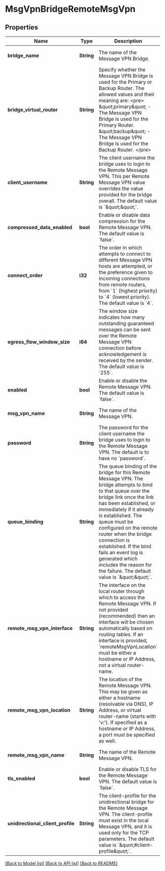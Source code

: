 # MsgVpnBridgeRemoteMsgVpn

## Properties
Name | Type | Description | Notes
------------ | ------------- | ------------- | -------------
**bridge_name** | **String** | The name of the Message VPN Bridge. | [optional] [default to null]
**bridge_virtual_router** | **String** | Specify whether the Message VPN Bridge is used for the Primary or Backup Router. The allowed values and their meaning are:  &lt;pre&gt; \&quot;primary\&quot; - The Message VPN Bridge is used for the Primary Router. \&quot;backup\&quot; - The Message VPN Bridge is used for the Backup Router. &lt;/pre&gt;  | [optional] [default to null]
**client_username** | **String** | The client username the bridge uses to login to the Remote Message VPN. This per Remote Message VPN value overrides the value provided for the bridge overall. The default value is &#x60;\&quot;\&quot;&#x60;. | [optional] [default to null]
**compressed_data_enabled** | **bool** | Enable or disable data compression for the Remote Message VPN. The default value is &#x60;false&#x60;. | [optional] [default to null]
**connect_order** | **i32** | The order in which attempts to connect to different Message VPN hosts are attempted, or the preference given to incoming connections from remote routers, from &#x60;1&#x60; (highest priority) to &#x60;4&#x60; (lowest priority). The default value is &#x60;4&#x60;. | [optional] [default to null]
**egress_flow_window_size** | **i64** | The window size indicates how many outstanding guaranteed messages can be sent over the Remote Message VPN connection before acknowledgement is received by the sender. The default value is &#x60;255&#x60;. | [optional] [default to null]
**enabled** | **bool** | Enable or disable the Remote Message VPN. The default value is &#x60;false&#x60;. | [optional] [default to null]
**msg_vpn_name** | **String** | The name of the Message VPN. | [optional] [default to null]
**password** | **String** | The password for the client username the bridge uses to login to the Remote Message VPN. The default is to have no &#x60;password&#x60;. | [optional] [default to null]
**queue_binding** | **String** | The queue binding of the bridge for this Remote Message VPN. The bridge attempts to bind to that queue over the bridge link once the link has been established, or immediately if it already is established. The queue must be configured on the remote router when the bridge connection is established. If the bind fails an event log is generated which includes the reason for the failure. The default value is &#x60;\&quot;\&quot;&#x60;. | [optional] [default to null]
**remote_msg_vpn_interface** | **String** | The interface on the local router through which to access the Remote Message VPN. If not provided (recommended) then an interface will be chosen automatically based on routing tables. If an interface is provided, &#x60;remoteMsgVpnLocation&#x60; must be either a hostname or IP Address, not a virtual router-name. | [optional] [default to null]
**remote_msg_vpn_location** | **String** | The location of the Remote Message VPN. This may be given as either a hostname (resolvable via DNS), IP Address, or virtual router-name (starts with &#39;v:&#39;). If specified as a hostname or IP Address, a port must be specified as well. | [optional] [default to null]
**remote_msg_vpn_name** | **String** | The name of the Remote Message VPN. | [optional] [default to null]
**tls_enabled** | **bool** | Enable or disable TLS for the Remote Message VPN. The default value is &#x60;false&#x60;. | [optional] [default to null]
**unidirectional_client_profile** | **String** | The client-profile for the unidirectional bridge for the Remote Message VPN. The client-profile must exist in the local Message VPN, and it is used only for the TCP parameters. The default value is &#x60;\&quot;#client-profile\&quot;&#x60;. | [optional] [default to null]

[[Back to Model list]](../README.md#documentation-for-models) [[Back to API list]](../README.md#documentation-for-api-endpoints) [[Back to README]](../README.md)


